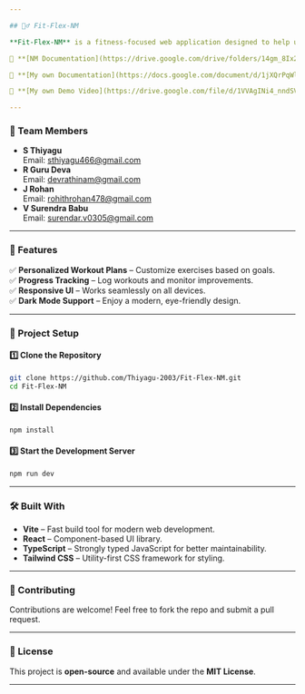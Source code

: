 ```yaml
---

## 🏋️‍♂️ Fit-Flex-NM  

**Fit-Flex-NM** is a fitness-focused web application designed to help users track workouts, plan routines, and stay motivated on their fitness journey.  

📖 **[NM Documentation](https://drive.google.com/drive/folders/14gm_8Ix23YSZyexwBKGCXPolIyUGEChy?usp=sharing)**  

📖 **[My own Documentation](https://docs.google.com/document/d/1jXQrPqWlv1mVKW52-EIKjEueNiFmsjWkUCg84VTAbEY/edit?usp=sharing)**  

🎥 **[My own Demo Video](https://drive.google.com/file/d/1VVAgINi4_nndSV5dX4ht13tQmHvS26Ta/view?usp=sharing)**  

---
```


### 👥 Team Members  
- **S Thiyagu**  
  Email: [sthiyagu466@gmail.com](mailto:sthiyagu466@gmail.com)  
- **R Guru Deva**  
  Email: [devrathinam@gmail.com](mailto:devrathinam@gmail.com)  
- **J Rohan**  
  Email: [rohithrohan478@gmail.com](mailto:rohithrohan478@gmail.com)  
- **V Surendra Babu**  
  Email: [surendar.v0305@gmail.com](mailto:surendar.v0305@gmail.com)  

---

### 🚀 Features  
✅ **Personalized Workout Plans** – Customize exercises based on goals.  
✅ **Progress Tracking** – Log workouts and monitor improvements.  
✅ **Responsive UI** – Works seamlessly on all devices.  
✅ **Dark Mode Support** – Enjoy a modern, eye-friendly design.  

---

### 📂 Project Setup  

#### 1️⃣ Clone the Repository  
```sh
git clone https://github.com/Thiyagu-2003/Fit-Flex-NM.git
cd Fit-Flex-NM
```

#### 2️⃣ Install Dependencies  
```sh
npm install
```

#### 3️⃣ Start the Development Server  
```sh
npm run dev
```

---

### 🛠️ Built With  
- **Vite** – Fast build tool for modern web development.  
- **React** – Component-based UI library.  
- **TypeScript** – Strongly typed JavaScript for better maintainability.  
- **Tailwind CSS** – Utility-first CSS framework for styling.  

---

### 🤝 Contributing  
Contributions are welcome! Feel free to fork the repo and submit a pull request.  

---

### 📜 License  
This project is **open-source** and available under the **MIT License**.  

---
